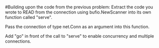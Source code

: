 #Building upon the code from the previous problem:
Extract the code you wrote to READ from the connection using bufio.NewScanner into its own function called "serve".

Pass the connection of type net.Conn as an argument into this function.

Add "go" in front of the call to "serve" to enable concurrency and multiple connections.